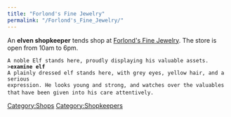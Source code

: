 ```yaml
---
title: "Forlond's Fine Jewelry"
permalink: "/Forlond's_Fine_Jewelry/"
---
```


An **elven shopkeeper** tends shop at [Forlond's Fine
Jewelry](Forlond's_Fine_Jewelry "wikilink"). The store is open from 10am
to 6pm.

`A noble Elf stands here, proudly displaying his valuable assets.`
`>`**`examine elf`**
`A plainly dressed elf stands here, with grey eyes, yellow hair, and a serious`
`expression. He looks young and strong, and watches over the valuables that`
`have been given into his care attentively.`

[Category:Shops](Category:Shops "wikilink")
[Category:Shopkeepers](Category:Shopkeepers "wikilink")